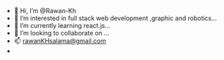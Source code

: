 - 👋 Hi, I’m @Rawan-Kh
- 👀 I’m interested in full stack web development ,graphic and robotics...
- 🌱 I’m currently learning react.js...
- 💞️ I’m looking to collaborate on ...
- 📫 rawanKHsalama@gmail.com
-   

<!---
Rawan-Kh/Rawan-Kh is a ✨ special ✨ repository because its `README.md` (this file) appears on your GitHub profile.
You can click the Preview link to take a look at your changes.
--->
